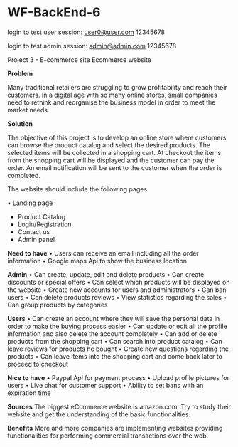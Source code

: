 # WF-BackEnd-6
login to test user session:
user0@user.com
12345678

login to test admin session:
admin@admin.com
12345678

Project 3 - E-commerce site
Ecommerce website


**Problem**

Many traditional retailers are struggling to grow profitability and reach their customers. In a digital age with so many online stores, small companies need to rethink and reorganise the business model in order to meet the market needs.

**Solution**

The objective of this project is to develop an online store where customers can browse the product catalog and select the desired products. The selected items will be collected in a shopping cart. At checkout the items from the shopping cart will be displayed and the customer can pay the order. An email notification will be sent to the customer when the order is completed.

The website should include the following pages

•	Landing page
- Product Catalog
- Login/Registration
- Contact us
- Admin panel

**Need to have**
•	Users can receive an email including all the order information
•	Google maps Api to show the business location


**Admin**
•	Can create, update, edit and delete products
•	Can create discounts or special offers
•	Can select which products will be displayed on the website
•	Create new accounts for users and administrators
•	Can ban users 
•	Can delete products reviews
•	View statistics regarding the sales
•	Can group products by categories

**Users**
•	Can create an account where they will save the personal data in order to make the buying process easier
•	Can update or edit all the profile information and also delete the account completely
•	Can add or delete products from the shopping cart
•	Can search into product catalog
•	Can leave reviews for products he bought
•	Create new questions regarding the products
•	Can leave items into the shopping cart and come back later to proceed to checkout

**Nice to have**
•	Paypal Api for payment process 
•	Upload profile pictures for users
•	Live chat for customer support
•	Ability to set bans with an expiration time

**Sources**
The biggest eCommerce website is amazon.com. Try to study their website and get the understanding of the basic functionalities.

**Benefits**
More and more companies are implementing websites providing functionalities for performing commercial transactions over the web.
